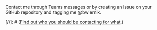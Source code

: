 <!-- 
+++
widget = "featurette"  
headless = true  # This file represents a page section.
active = true  # Activate this widget? true/false
weight = 80  # Order that this section will appear.

title = "Contact"

[[feature]]
  icon = "bullhorn"
  icon_pack = "fas"
  name = "[Announcements](https://github.com/USF-Psych-DataSci-2020/Announcements/issues)"
  description = "Discussion related to course happenings."
  width = 4
  
[[feature]]
  icon = "comments"
  icon_pack = "fas"
  name = "[Discussion](https://github.com/USF-Psych-DataSci-2020/Discussion/issues)"
  description = "Discussion related to course content."  
  width = 4
  
[[feature]]
  icon = "github"
  icon_pack = "fab"
  name = "[Your Homework Repository](https://github.com/USF-Psych-DataSci-2020)"
  description = "Discussion related to your submissions."
  width = 4
+++
-->

Contact me through Teams messages or by creating an Issue on your GitHub repository and tagging me @bwiernik. 

[//]: # ([Find out who you should be contacting for what](/whotocontact).)
